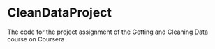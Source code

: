 CleanDataProject
================

The code for the project assignment of the Getting and Cleaning Data course on Coursera
